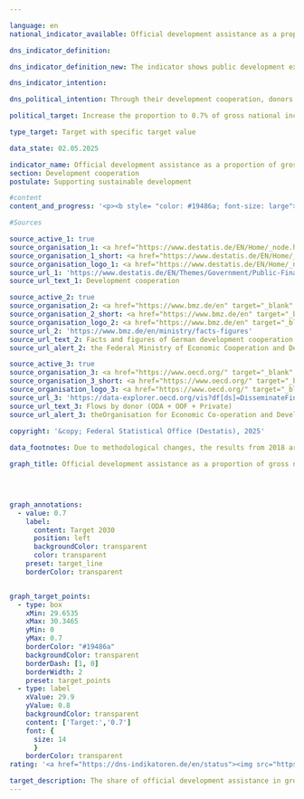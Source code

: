 ```yaml
---

language: en        
national_indicator_available: Official development assistance as a proportion of gross national income        

dns_indicator_definition:         

dns_indicator_definition_new: The indicator shows public development expenditure in relation to gross national income, the so-called ODA ratio (in %). This comprises the share of official development assistance (ODA) in relation to gross national income (GNI). Since 2018, the calculation has been based on the grant equivalent method.        

dns_indicator_intention:         

dns_political_intention: Through their development cooperation, donors contribute to reducing global poverty, alleviating humanitarian emergencies, securing peace, realising democracy, making globalisation fair and protecting the environment. In order to fulfil this responsibility, the German government is committed to the goal originally set by the United Nations General Assembly (UN) in 1970&nbsp;of increasing the share of official development assistance (ODA) in gross national income (GNI) (ODA ratio) to 0.7&nbsp;percent.        

political_target: Increase the proportion to 0.7% of gross national income (GNI) by 2030        

type_target: Target with specific target value        

data_state: 02.05.2025        

indicator_name: Official development assistance as a proportion of gross national income        
section: Development cooperation        
postulate: Supporting sustainable development        

#content         
content_and_progress: '<p><b style= "color: #19486a; font-size: large">17.1&nbsp;Official development assistance as a proportion of gross national income</b><br><br>On behalf of the Federal Ministry for Economic Cooperation and Development (BMZ), the Federal Statistical Office compiles the development cooperation statistics from which Official Development Assistance (ODA) is derived. Whether an expenditure can be classified as ODA is governed by the directives of the Development Assistance Committee (DAC) of the Organisation for Economic Co-operation and Development (OECD).<br><br>ODA includes public flows provided on concessional terms with the primary objective of promoting the economic and social development of developing countries. This includes, in particular, expenditure for financial and technical cooperation, humanitarian assistance, as well as contributions to development cooperation activities of multilateral institutions such as the United Nations (UN), the European Union (EU), the World Bank Group, or regional development banks. In addition, under certain conditions, expenditures for peace missions, debt relief, or specific in-donor country costs&nbsp;–&nbsp;such as tuition costs for students from developing countries, in-country refugee costs, or spending on development-related research&nbsp;–&nbsp;may also be recognised as ODA.<br><br>Gross National Income (GNI) is a measure of the primary distribution of income generated by the economic activities of all residents before government redistribution through taxes, social contributions, and transfers. GNI captures all income of residents and resident economic entities, regardless of whether the income is generated domestically or from abroad. This is the key distinction from Gross Domestic Product (GDP), which is based on the location of production and thus follows the domestic production principle.<br><br>The list of countries eligible to receive ODA is determined by the OECD-DAC. It includes the Least Developed Countries (LDCs) as well as other countries with low and middle per capita GNI. This list is regularly reviewed and updated; countries may be added or removed. In 2018, the valuation method for debt instruments (loans, bonds, and debt relief) was revised: the previous net disbursement approach was replaced by the grant equivalent method. Under this method, only the grant element of an instrument&nbsp;–&nbsp;calculated based on factors such as interest rate and maturity&nbsp;–&nbsp;is counted as ODA. One objective of this change is to enhance the comparability of loans and grants. Since 2020, the grant equivalent method has also applied to debt cancellations and reschedulings, and since 2023, to equity investments.<br><br>According to preliminary results, German ODA in 2024&nbsp;amounted to 32.4&nbsp;billion euros, which was below the 2023&nbsp;figure of 35.1&nbsp;billion euros. The share of ODA in Germany’s GNI in 2024&nbsp;stood at 0.67% (2023: 0.82%). The politically set target of 0.70% was exceeded in the years 2020&nbsp;to 2023, but slightly underachieved in 2024. While GNI has more than doubled since 2010, ODA has more than tripled over the same period.<br><br>In international comparison, Germany was again the second-largest donor in absolute terms in 2024&nbsp;–&nbsp;behind the United States and ahead of Japan. However, the US ODA-to-GNI ratio stood at 0.22%, which was below the DAC average of 0.33%. Germany ranked fifth among the 32&nbsp;DAC member countries with a ratio of 0.67%. According to preliminary figures, the international target of 0.70% was achieved in 2024&nbsp;by the DAC countries Norway (1.02%), Luxembourg (1.00%), Sweden (0.79%), and Denmark (0.71%).<br><br>In addition to public development cooperation, private actors&nbsp;–&nbsp;such as churches, foundations, and associations&nbsp;–&nbsp;also deploy own resources for development purposes. These include own funds (including membership fees) as well as donations. This private, non-ODA-relevant development cooperation amounted to 1.5&nbsp;billion euros in 2023. Private direct investments in developing countries stood at 18.4&nbsp;billion euros in 2023&nbsp;(according to the status prior to Bundesbank revision).</p>'                

#Sources        

source_active_1: true
source_organisation_1: <a href="https://www.destatis.de/EN/Home/_node.html" target="_blank">Federal Statistical Office</a>
source_organisation_1_short: <a href="https://www.destatis.de/EN/Home/_node.html" target="_blank">Federal Statistical Office</a>
source_organisation_logo_1: <a href="https://www.destatis.de/EN/Home/_node.html" target="_blank"><img src="https://dns-indikatoren.de/public/OrgImgEn/destatis.png" alt="Federal Statistical Office" title=" Click here to visit the homepage of the organizationFederal Statistical Office" style="height:60px; width:148px; border:transparent"/></a>
source_url_1: 'https://www.destatis.de/EN/Themes/Government/Public-Finance/Development-Cooperation/_node.html'
source_url_text_1: Development cooperation

source_active_2: true
source_organisation_2: <a href="https://www.bmz.de/en" target="_blank" onclick="return confirm_alert('the Federal Ministry of Economic Cooperation and Development', 'En')">Federal Ministry of Economic Cooperation and Development</a>
source_organisation_2_short: <a href="https://www.bmz.de/en" target="_blank" onclick="return confirm_alert('the Federal Ministry of Economic Cooperation and Development', 'En')">Federal Ministry of Economic Cooperation and Development</a>
source_organisation_logo_2: <a href="https://www.bmz.de/en" target="_blank" onclick="return confirm_alert('the Federal Ministry of Economic Cooperation and Development', 'En')"><img src="https://dns-indikatoren.de/public/OrgImgEn/bmz.png" alt="Federal Ministry of Economic Cooperation and Development" title=" Click here to visit the homepage of the organizationFederal Ministry of Economic Cooperation and Development" style="height:60px; width:148px; border:transparent"/></a>
source_url_2: 'https://www.bmz.de/en/ministry/facts-figures'
source_url_text_2: Facts and figures of German development cooperation
source_url_alert_2: the Federal Ministry of Economic Cooperation and Development

source_active_3: true
source_organisation_3: <a href="https://www.oecd.org/" target="_blank" onclick="return confirm_alert('theOrganisation for Economic Co-operation and Development', 'En')">Organisation for Economic Co-operation and Development</a>
source_organisation_3_short: <a href="https://www.oecd.org/" target="_blank" onclick="return confirm_alert('theOrganisation for Economic Co-operation and Development', 'En')">Organisation for Economic Co-operation and Development</a>
source_organisation_logo_3: <a href="https://www.oecd.org/" target="_blank" onclick="return confirm_alert('theOrganisation for Economic Co-operation and Development', 'En')"><img src="https://dns-indikatoren.de/public/OrgImgEn/oecd.png" alt="Organisation for Economic Co-operation and Development" title=" Click here to visit the homepage of the organizationOrganisation for Economic Co-operation and Development" style="height:60px; width:148px; border:transparent"/></a>
source_url_3: 'https://data-explorer.oecd.org/vis?df[ds]=DisseminateFinalDMZ&df[id]=DSD_DAC1%40DF_DAC1&df[ag]=OECD.DCD.FSD&df[vs]=1.1&pd=%2C&dq=DEU...1140%2B1160..Q%2BV.&ly[rw]=MEASURE&ly[cl]=TIME_PERIOD&to[TIME_PERIOD]=false&lo=10&lom=LASTNPERIODS&vw=tb'
source_url_text_3: Flows by donor (ODA + OOF + Private)
source_url_alert_3: theOrganisation for Economic Co-operation and Development
        
copyright: '&copy; Federal Statistical Office (Destatis), 2025'        

data_footnotes: Due to methodological changes, the results from 2018 are only comparable with previous years to a limited extent. Up to 2017, the calculation was based on the gross-net principle; from 2018, the grant-equivalent method was used.<br>• 2022 revised data.<br>• 2023 provisional data.        

graph_title: Official development assistance as a proportion of gross national income        

        


graph_annotations:
  - value: 0.7
    label:
      content: Target 2030
      position: left
      backgroundColor: transparent
      color: transparent
    preset: target_line
    borderColor: transparent        


graph_target_points:
  - type: box
    xMin: 29.6535
    xMax: 30.3465
    yMin: 0
    yMax: 0.7
    borderColor: "#19486a"
    backgroundColor: transparent
    borderDash: [1, 0]
    borderWidth: 2
    preset: target_points
  - type: label
    xValue: 29.9
    yValue: 0.8
    backgroundColor: transparent
    content: ['Target:','0.7']
    font: {
      size: 14
      }
    borderColor: transparent                        
rating: '<a href="https://dns-indikatoren.de/en/status"><img src="https://sdg-indikatoren.de/public/Wettersymbole/Sonne.png" title="If the trend from 2024 had continued, the target value would have been reached or missed by less than 5% of the difference between the target value and the value at that time." alt="Weathersymbol: Sun"/></a>'        

target_description: The share of official development assistance in gross national income should be increased to at least 0.7% by 2030.<br><br>• According to the target formulation, the politically defined target for indicator 17.1 was first exceeded in 2021. Since then, the target is to be maintained each year, with no deterioration on average over the past six years. Both conditions were met in 2024, and indicator 17.1 is therefore assessed as <b>sun</b> for 2024.        
---
```


